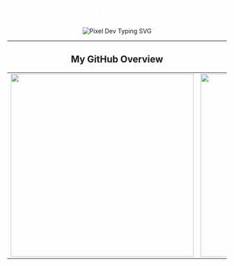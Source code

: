 <h1 align="center" style="color: white; font-family: 'Share Tech Mono', monospace;">Hi Geeks!</h1>

<p align="center">
  <img src="https://readme-typing-svg.demolab.com?font=Press+Start+2P&size=14&pause=1000&color=8A2BE2&center=true&vCenter=true&width=600&lines=Web+%26+Mobile+Developer+and+Linux+Lover" alt="Pixel Dev Typing SVG" />
</p>

---

<h2 align="center">My GitHub Overview</h2>

<table align="center" cellspacing="0" cellpadding="0">
  <tr>
    <td>
      <img src="https://github-readme-stats.vercel.app/api?username=FunnyVazoniaina&show_icons=true&hide_border=true&theme=transparent&include_all_commits=true&count_private=true" width="420" />
    </td>
    <td>
      <img src="https://github-readme-stats.vercel.app/api/top-langs/?username=FunnyVazoniaina&layout=compact&hide_border=true&theme=transparent" width="420" />
    </td>
  </tr>
</table>
